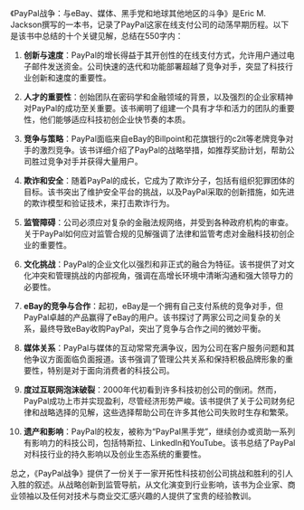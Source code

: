 《PayPal战争：与eBay、媒体、黑手党和地球其他地区的斗争》是Eric M. Jackson撰写的一本书，记录了PayPal这家在线支付公司的动荡早期历程。以下是该书中总结的十个关键见解，总结在550字内：

1. **创新与速度**：PayPal的增长得益于其开创性的在线支付方式，允许用户通过电子邮件发送资金。公司快速的迭代和功能部署超越了竞争对手，突显了科技行业创新和速度的重要性。

2. **人才的重要性**：创始团队在密码学和金融领域的背景，以及强烈的企业家精神对PayPal的成功至关重要。该书阐明了组建一个具有才华和活力的团队的重要性，他们能够适应科技初创企业快节奏的本质。

3. **竞争与策略**：PayPal面临来自eBay的Billpoint和花旗银行的c2it等老牌竞争对手的激烈竞争。该书详细介绍了PayPal的战略举措，如推荐奖励计划，帮助公司胜过竞争对手并获得大量用户。

4. **欺诈和安全**：随着PayPal的成长，它成为了欺诈分子，包括有组织犯罪团体的目标。该书突出了维护安全平台的挑战，以及PayPal采取的创新措施，如先进的欺诈模型和验证技术，来打击欺诈行为。

5. **监管障碍**：公司必须应对复杂的金融法规网络，并受到各种政府机构的审查。关于PayPal如何应对监管合规的见解强调了法律和监管考虑对金融科技初创企业的重要性。

6. **文化挑战**：PayPal的企业文化以强烈和非正式的融合为特征。该书提供了对文化冲突和管理挑战的内部视角，强调在高增长环境中清晰沟通和强大领导力的必要性。

7. **eBay的竞争与合作**：起初，eBay是一个拥有自己支付系统的竞争对手，但PayPal卓越的产品赢得了eBay的用户。该书探讨了两家公司之间复杂的关系，最终导致eBay收购PayPal，突出了竞争与合作之间的微妙平衡。

8. **媒体关系**：PayPal与媒体的互动常常充满争议，因为公司在客户服务问题和其他争议方面面临负面报道。该书强调了管理公共关系和保持积极品牌形象的重要性，特别是对于面向消费者的科技公司。

9. **度过互联网泡沫破裂**：2000年代初看到许多科技初创公司的倒闭。然而，PayPal成功上市并实现盈利，尽管经济形势严峻。该书提供了关于公司财务纪律和战略选择的见解，这些选择帮助公司在许多其他公司失败时生存和繁荣。

10. **遗产和影响**：PayPal的校友，被称为“PayPal黑手党”，继续创办或资助一系列有影响力的科技公司，包括特斯拉、LinkedIn和YouTube。该书总结了PayPal对科技行业的持久影响以及创业生态系统的重要性。

总之，《PayPal战争》提供了一份关于一家开拓性科技初创公司挑战和胜利的引人入胜的叙述。从战略创新到监管导航，从文化演变到行业影响，该书为企业家、商业领袖以及任何对技术与商业交汇感兴趣的人提供了宝贵的经验教训。